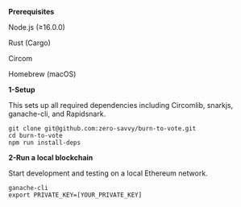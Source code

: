 
**Prerequisites**

Node.js (≥16.0.0)

Rust (Cargo)

Circom

Homebrew (macOS)

**1-Setup**

This sets up all required dependencies including Circomlib, snarkjs, ganache-cli, and Rapidsnark.


```
git clone git@github.com:zero-savvy/burn-to-vote.git
cd burn-to-vote
npm run install-deps
```


**2-Run a local blockchain**

Start development and testing on a local Ethereum network.

```
ganache-cli
export PRIVATE_KEY=[YOUR_PRIVATE_KEY]
```


